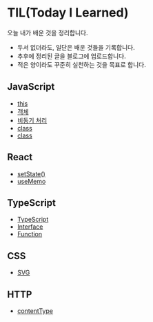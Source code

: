 # TIL(Today I Learned)

오늘 내가 배운 것을 정리합니다.
- 두서 없더라도, 일단은 배운 것들을 기록합니다.
- 추후에 정리된 글을 블로그에 업로드합니다.
- 적은 양이라도 꾸준히 실천하는 것을 목표로 합니다.

## JavaScript
- [this](https://github.com/junghye-dev/TIL/blob/main/JavaScript/this.md)
- [객체](https://github.com/junghye-dev/TIL/blob/main/JavaScript/%EA%B0%9D%EC%B2%B4.md)
- [비동기 처리](https://github.com/junghye-dev/TIL/blob/main/JavaScript/%EB%B9%84%EB%8F%99%EA%B8%B0%EC%B2%98%EB%A6%AC.md)
- [class](https://github.com/junghye-dev/TIL/blob/main/JavaScript/%ED%81%B4%EB%9E%98%EC%8A%A4.md)
- [class](https://github.com/junghye-dev/TIL/blob/main/JavaScript/Prototype.md)

## React
- [setState()](https://github.com/junghye-dev/TIL/blob/main/React/setState().md)
- [useMemo](https://github.com/junghye-dev/TIL/blob/main/React/useMemo.md)

## TypeScript
- [TypeScript](https://github.com/junghye-dev/TIL/blob/main/TypeScript/TypeScript.md)
- [Interface](https://github.com/junghye-dev/TIL/blob/main/TypeScript/Interface.md)
- [Function](https://github.com/junghye-dev/TIL/blob/main/TypeScript/Function.md)

## CSS
- [SVG](https://github.com/junghye-dev/TIL/blob/main/CSS/svg.md)

## HTTP
- [contentType](https://github.com/junghye-dev/TIL/blob/main/HTTP/contentType.md)